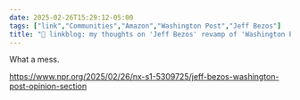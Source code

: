 ```yaml
---
date: 2025-02-26T15:29:12-05:00
tags: ["link","Communities","Amazon","Washington Post","Jeff Bezos"]
title: "🔗 linkblog: my thoughts on 'Jeff Bezos' revamp of 'Washington Post' opinions leads editor to quit'"
---
```

What a mess.

https://www.npr.org/2025/02/26/nx-s1-5309725/jeff-bezos-washington-post-opinion-section
